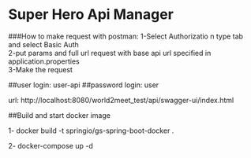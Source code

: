 # Super Hero Api Manager

###How to make request with postman:
1-Select Authorizatio n type tab and select Basic Auth
<br>
2-put params and full url request with base api url specified in application.properties
<br>
3-Make the request

##user login:  user-api
##password login: user

url: 
http://localhost:8080/world2meet_test/api/swagger-ui/index.html


##Build and start docker image

1- docker build -t springio/gs-spring-boot-docker .

2- docker-compose up -d